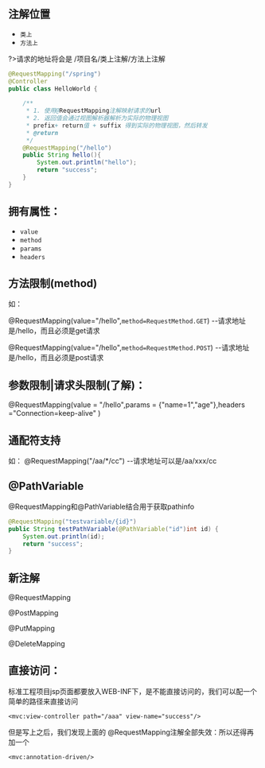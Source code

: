 ## 注解位置
- `类上`
- `方法上`

?>请求的地址将会是   /项目名/类上注解/方法上注解

```java
@RequestMapping("/spring")
@Controller
public class HelloWorld {
	
	/**
	 * 1. 使用@RequestMapping注解映射请求的url
	 * 2. 返回值会通过视图解析器解析为实际的物理视图 
	 * prefix+ return值 + suffix 得到实际的物理视图，然后转发
	 * @return
	 */
	@RequestMapping("/hello")
	public String hello(){
		System.out.println("hello");
		return "success";
	}
}
```

## 拥有属性：
   - `value`
   - `method`
   - `params`
   - `headers`

## 方法限制(method)
  如：
  
@RequestMapping(value="/hello",`method=RequestMethod.GET`)   --请求地址是/hello，而且必须是get请求

@RequestMapping(value="/hello",`method=RequestMethod.POST`)  --请求地址是/hello，而且必须是post请求

## 参数限制|请求头限制(了解)：
@RequestMapping(value = "/hello",params = {"name=1","age"},headers ="Connection=keep-alive" )

## 通配符支持
如：
@RequestMapping("/aa/*/cc")   --请求地址可以是/aa/xxx/cc

## @PathVariable

@RequestMapping和@PathVariable结合用于获取pathinfo

```java
@RequestMapping("testvariable/{id}")
public String testPathVariable(@PathVariable("id")int id) {
    System.out.println(id);
    return "success";
}
```
## 新注解
@RequestMapping

@PostMapping

@PutMapping

@DeleteMapping

## 直接访问：

标准工程项目jsp页面都要放入WEB-INF下，是不能直接访问的，我们可以配一个简单的路径来直接访问

`<mvc:view-controller path="/aaa" view-name="success"/>`

但是写上之后，我们发现上面的 @RequestMapping注解全部失效：所以还得再加一个

`<mvc:annotation-driven/>`